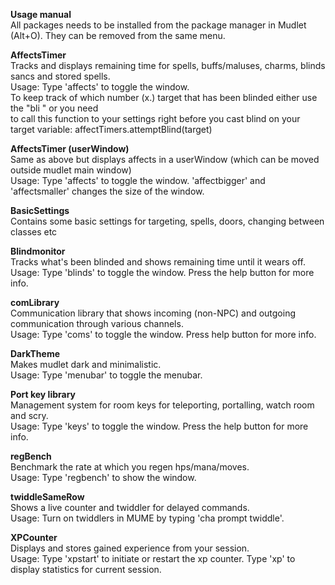 <b>Usage manual</b><br>
All packages needs to be installed from the package manager in Mudlet (Alt+O). They can be removed from the same menu.

<b>AffectsTimer</b><br>
Tracks and displays remaining time for spells, buffs/maluses, charms, blinds sancs and stored spells.<br>
Usage: Type 'affects' to toggle the window.<br>
       To keep track of which number (x.) target that has been blinded either use the "bli <target>" or you need<br>
       to call this function to your settings right before you cast blind on your target variable:
       affectTimers.attemptBlind(target)

<b>AffectsTimer (userWindow)</b><br>
Same as above but displays affects in a userWindow (which can be moved outside mudlet main window)<br>
Usage: Type 'affects' to toggle the window. 'affectbigger' and 'affectsmaller' changes the size of the window.<br>

<b>BasicSettings</b><br>
Contains some basic settings for targeting, spells, doors, changing between classes etc<br>

<b>Blindmonitor</b><br>
Tracks what's been blinded and shows remaining time until it wears off.<br>
Usage: Type 'blinds' to toggle the window. Press the help button for more info.<br>

<b>comLibrary</b><br>
Communication library that shows incoming (non-NPC) and outgoing communication through various channels.<br>
Usage: Type 'coms' to toggle the window. Press help button for more info.<br>

<b>DarkTheme</b><br>
Makes mudlet dark and minimalistic.<br>
Usage: Type 'menubar' to toggle the menubar.<br>

<b>Port key library</b><br>
Management system for room keys for teleporting, portalling, watch room and scry.<br>
Usage: Type 'keys' to toggle the window. Press the help button for more info.<br>

<b>regBench</b><br>
Benchmark the rate at which you regen hps/mana/moves.<br>
Usage: Type 'regbench' to show the window.<br>

<b>twiddleSameRow</b><br>
Shows a live counter and twiddler for delayed commands.<br>
Usage: Turn on twiddlers in MUME by typing 'cha prompt twiddle'.<br>

<b>XPCounter</b><br>
Displays and stores gained experience from your session.<br>
Usage: Type 'xpstart' to initiate or restart the xp counter. Type 'xp' to display statistics for current session.<br>
